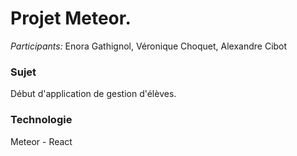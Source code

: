  # Projet Meteor.
_Participants:_ Enora Gathignol, Véronique Choquet, Alexandre Cibot
### Sujet
Début d'application de gestion d'élèves.
### Technologie
Meteor - React

